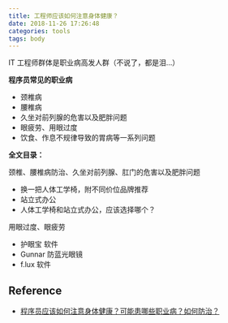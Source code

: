 ```yaml
---
title: 工程师应该如何注意身体健康？
date: 2018-11-26 17:26:48
categories: tools
tags: body
---
```


IT 工程师群体是职业病高发人群（不说了，都是泪...）

<!-- more -->

**程序员常见的职业病**

- 颈椎病
- 腰椎病
- 久坐对前列腺的危害以及肥胖问题
- 眼疲劳、用眼过度
- 饮食、作息不规律导致的胃病等一系列问题

**全文目录：**

颈椎、腰椎病防治、久坐对前列腺、肛门的危害以及肥胖问题

- 换一把人体工学椅，附不同价位品牌推荐
- 站立式办公
- 人体工学椅和站立式办公，应该选择哪个？

用眼过度、眼疲劳

- 护眼宝 软件
- Gunnar 防蓝光眼镜
- f.lux 软件

## Reference

- [程序员应该如何注意身体健康？可能患哪些职业病？如何防治？][1]

[1]: https://www.zhihu.com/question/20402689
